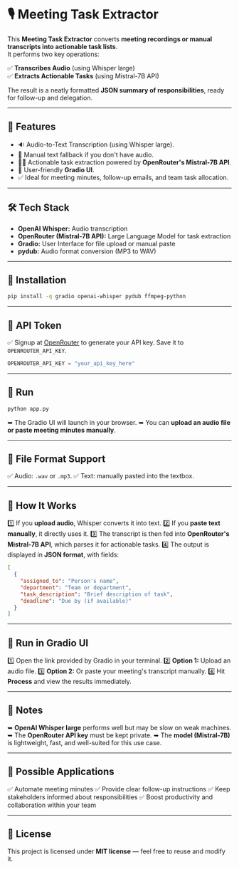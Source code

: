# 🎙 Meeting Task Extractor

This **Meeting Task Extractor** converts **meeting recordings or manual transcripts into actionable task lists**.  
It performs two key operations:

✅ **Transcribes Audio** (using Whisper large)  
✅ **Extracts Actionable Tasks** (using Mistral-7B API)

The result is a neatly formatted **JSON summary of responsibilities**, ready for follow-up and delegation.

---

## 🌟 Features

- 🔉 Audio-to-Text Transcription (using Whisper large).
- 📝 Manual text fallback if you don't have audio.
- 🧑‍🏫 Actionable task extraction powered by **OpenRouter's Mistral-7B API**.
- 🔹 User-friendly **Gradio UI**.
- ✅ Ideal for meeting minutes, follow-up emails, and team task allocation.

---

## 🛠 Tech Stack

- **OpenAI Whisper:** Audio transcription
- **OpenRouter (Mistral-7B API):** Large Language Model for task extraction
- **Gradio:** User Interface for file upload or manual paste
- **pydub:** Audio format conversion (MP3 to WAV)

---

## 🔹 Installation

```bash
pip install -q gradio openai-whisper pydub ffmpeg-python
````

---

## 🔹 API Token

✅ Signup at [OpenRouter](https://openrouter.ai/) to generate your API key.
Save it to `OPENROUTER_API_KEY`.

```python
OPENROUTER_API_KEY = "your_api_key_here"
```

---

## 🔹 Run

```bash
python app.py
```

➥ The Gradio UI will launch in your browser.
➥ You can **upload an audio file or paste meeting minutes manually**.

---

## 🔹 File Format Support

✅ Audio: `.wav` or `.mp3`.
✅ Text: manually pasted into the textbox.

---

## 🔹 How It Works

1️⃣ If you **upload audio**, Whisper converts it into text.
2️⃣ If you **paste text manually**, it directly uses it.
3️⃣ The transcript is then fed into **OpenRouter's Mistral-7B API**, which parses it for actionable tasks.
4️⃣ The output is displayed in **JSON format**, with fields:

```json
[
  {
    "assigned_to": "Person's name",
    "department": "Team or department",
    "task_description": "Brief description of task",
    "deadline": "Due by (if available)"
  }
]
```

---

## 🔹 Run in Gradio UI

1️⃣ Open the link provided by Gradio in your terminal.
2️⃣ **Option 1:** Upload an audio file.
3️⃣ **Option 2:** Or paste your meeting's transcript manually.
4️⃣ Hit **Process** and view the results immediately.

---

## 🔹 Notes

➥ **OpenAI Whisper large** performs well but may be slow on weak machines.
➥ The **OpenRouter API key** must be kept private.
➥ The **model (Mistral-7B)** is lightweight, fast, and well-suited for this use case.

---

## 🔹 Possible Applications

✅ Automate meeting minutes
✅ Provide clear follow-up instructions
✅ Keep stakeholders informed about responsibilities
✅ Boost productivity and collaboration within your team

---

## 📝 License

This project is licensed under **MIT license** — feel free to reuse and modify it.
